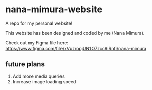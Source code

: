 # nana-mimura-website
A repo for my personal website!

This website has been designed and coded by me (Nana Mimura).

Check out my Figma file here: https://www.figma.com/file/xVuzropjUN1O7zcc9IRnfi/nana-mimura

## future plans
1. Add more media queries
2. Increase image loading speed
